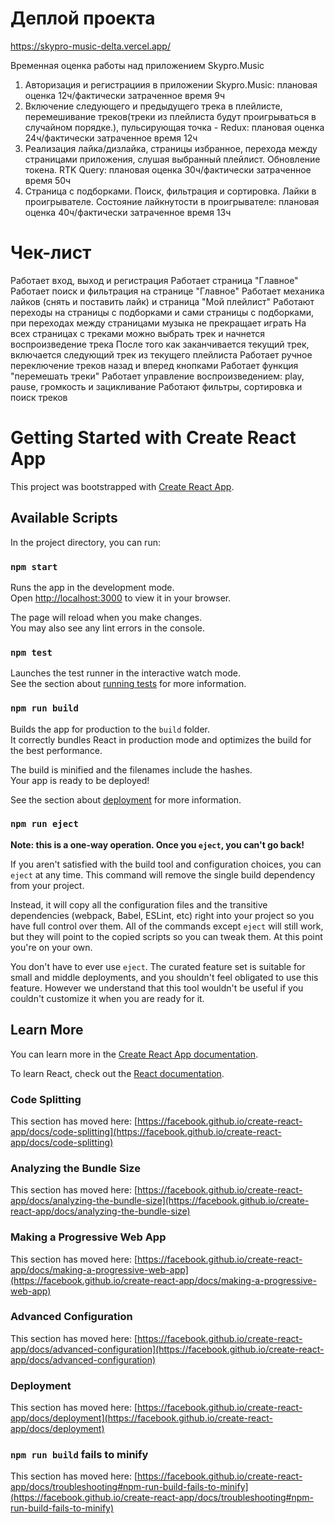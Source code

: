 # Деплой проекта
https://skypro-music-delta.vercel.app/


Временная оценка работы над приложением Skypro.Music 
1. Авторизация и регистрациия в приложении Skypro.Music: плановая оценка 12ч/фактически затраченное время 9ч
2. Включение следующего и предыдущего трека в плейлисте, перемешивание треков(треки из плейлиста будут проигрываться в случайном порядке.), пульсирующая точка - Redux: плановая оценка 24ч/фактически затраченное время 12ч
3. Реализация лайка/дизлайка, страницы избранное, перехода между страницами приложения, слушая выбранный плейлист. Обновление токена. RTK Query: плановая оценка 30ч/фактически затраченное время 50ч
4. Страница с подборками. Поиск, фильтрация и сортировка. Лайки в проигрывателе. Состояние лайкнутости в проигрывателе: плановая оценка 40ч/фактически затраченное время 13ч

# Чек-лист
Работает вход, выход и регистрация
Работает страница "Главное"
Работает поиск и фильтрация на странице "Главное"
Работает механика лайков (снять и поставить лайк) и страница "Мой плейлист"
Работают переходы на страницы с подборками и сами страницы с подборками, при переходах между страницами музыка не прекращает играть
На всех страницах с треками можно выбрать трек и начнется воспроизведение трека
После того как заканчивается текущий трек, включается следующий трек из текущего плейлиста
Работает ручное переключение треков назад и вперед кнопками
Работает функция "перемешать треки"
Работает управление воспроизведением: play, pause, громкость и зацикливание
Работают фильтры, сортировка и поиск треков


# Getting Started with Create React App

This project was bootstrapped with [Create React App](https://github.com/facebook/create-react-app).

## Available Scripts

In the project directory, you can run:

### `npm start`

Runs the app in the development mode.\
Open [http://localhost:3000](http://localhost:3000) to view it in your browser.

The page will reload when you make changes.\
You may also see any lint errors in the console.

### `npm test`

Launches the test runner in the interactive watch mode.\
See the section about [running tests](https://facebook.github.io/create-react-app/docs/running-tests) for more information.

### `npm run build`

Builds the app for production to the `build` folder.\
It correctly bundles React in production mode and optimizes the build for the best performance.

The build is minified and the filenames include the hashes.\
Your app is ready to be deployed!

See the section about [deployment](https://facebook.github.io/create-react-app/docs/deployment) for more information.

### `npm run eject`

**Note: this is a one-way operation. Once you `eject`, you can't go back!**

If you aren't satisfied with the build tool and configuration choices, you can `eject` at any time. This command will remove the single build dependency from your project.

Instead, it will copy all the configuration files and the transitive dependencies (webpack, Babel, ESLint, etc) right into your project so you have full control over them. All of the commands except `eject` will still work, but they will point to the copied scripts so you can tweak them. At this point you're on your own.

You don't have to ever use `eject`. The curated feature set is suitable for small and middle deployments, and you shouldn't feel obligated to use this feature. However we understand that this tool wouldn't be useful if you couldn't customize it when you are ready for it.

## Learn More

You can learn more in the [Create React App documentation](https://facebook.github.io/create-react-app/docs/getting-started).

To learn React, check out the [React documentation](https://reactjs.org/).

### Code Splitting

This section has moved here: [https://facebook.github.io/create-react-app/docs/code-splitting](https://facebook.github.io/create-react-app/docs/code-splitting)

### Analyzing the Bundle Size

This section has moved here: [https://facebook.github.io/create-react-app/docs/analyzing-the-bundle-size](https://facebook.github.io/create-react-app/docs/analyzing-the-bundle-size)

### Making a Progressive Web App

This section has moved here: [https://facebook.github.io/create-react-app/docs/making-a-progressive-web-app](https://facebook.github.io/create-react-app/docs/making-a-progressive-web-app)

### Advanced Configuration

This section has moved here: [https://facebook.github.io/create-react-app/docs/advanced-configuration](https://facebook.github.io/create-react-app/docs/advanced-configuration)

### Deployment

This section has moved here: [https://facebook.github.io/create-react-app/docs/deployment](https://facebook.github.io/create-react-app/docs/deployment)

### `npm run build` fails to minify

This section has moved here: [https://facebook.github.io/create-react-app/docs/troubleshooting#npm-run-build-fails-to-minify](https://facebook.github.io/create-react-app/docs/troubleshooting#npm-run-build-fails-to-minify)
